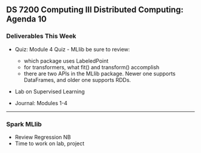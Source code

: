 ## DS 7200 Computing III Distributed Computing: Agenda 10


### Deliverables This Week

- Quiz: Module 4 Quiz - MLlib
  be sure to review:  
  - which package uses LabeledPoint
  - for transformers, what fit() and transform() accomplish
  - there are two APIs in the MLlib package. Newer one supports DataFrames, and older one supports RDDs.


- Lab on Supervised Learning
- Journal: Modules 1-4

---

### Spark MLlib

- Review Regression NB
- Time to work on lab, project


